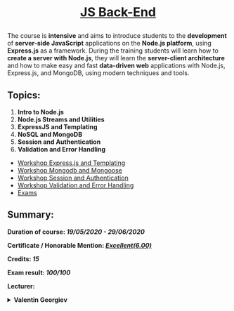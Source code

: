 # <a href="https://softuni.bg/trainings/2846/js-back-end-may-2020" rel="JS Back-End"><p align="center">JS Back-End<p></a>

The course is **intensive** and aims to introduce students to the **development** of **server-side JavaScript** applications on the **Node.js platform**, using **Express.js** as a framework. During the training students will learn how to **create a server with Node.js**, they will learn the **server-client architecture** and how to make easy and fast **data-driven web** applications with Node.js, Express.js, and MongoDB, using modern techniques and tools.

## Topics:
1. **Intro to Node.js**
2. **Node.js Streams and Utilities**
3. **ExpressJS and Templating**
4. **NoSQL and MongoDB**
5. **Session and Authentication**
6. **Validation and Error Handling**
* [Workshop Express.js and Templating](https://github.com/iPavelGeorgiev/SoftUni/tree/master/JS%20Back-End/1.%20Workshop%20Express.js%20and%20Templating)
* [Workshop Mongodb and Mongoose](https://github.com/iPavelGeorgiev/SoftUni/tree/master/JS%20Back-End/2.%20Workshop%20Mongodb%20and%20Mongoose)
* [Workshop Session and Authentication](https://github.com/iPavelGeorgiev/SoftUni/tree/master/JS%20Back-End/3.%20Workshop%20Session%20and%20Authentication)
* [Workshop Validation and Error Handling](https://github.com/iPavelGeorgiev/SoftUni/tree/master/JS%20Back-End/4.%20Workshop%20Validation%20and%20Error%20Handling)
* [Exams](https://github.com/iPavelGeorgiev/SoftUni/tree/master/JS%20Back-End/Exams)

## Summary:

**Duration of course: _19/05/2020 - 29/06/2020_**

**Certificate / Honorable Mention: _[Еxcellent(6.00)](https://softuni.bg/certificates/details/84367/4cdd6462)_**

**Credits: _15_**

**Exam result: _100/100_**

**Lecturer:**
<details>
<summary>
<b>Valentin Georgiev</b>
</summary>
<p>Valentin is a leading software engineer at NewsUK, building a new JS team from scratch. With extensive experience in the web and mobile worlds, working with brands such as Disney, Adidas, Reebok and currently working with The Times and The Sunday Times.</p>
<a href="https://www.linkedin.com/in/val-georgiev/?originalSubdomain=bg">@LinkedIn</a>
</details>
